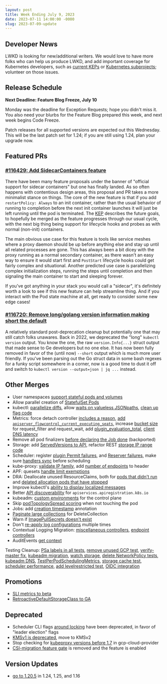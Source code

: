 ```yaml
---
layout: post
title: Week Ending July 9, 2023
date: 2023-07-11 14:00:00 -0000
slug: 2023-07-09-update
---
```


## Developer News

LWKD is looking for new/additional writers.  We would love to have more folks who can help us produce LWKD, and add important coverage for Kubernetes developers, such as [current KEPs](https://github.com/kubernetes-sigs/lwkd/issues/206) or [Kubernetes subprojects](https://github.com/kubernetes-sigs/lwkd/issues/205); volunteer on those issues.

## Release Schedule

**Next Deadline: Feature Blog Freeze, July 10**

Monday was the deadline for Exception Requests; hope you didn't miss it. You also need your blurbs for the Feature Blog prepared this week, and next week begins Code Freeze.

Patch releases for all supported versions are expected out this Wednesday.  This will be the last patch set for 1.24; if you are still using 1.24, plan your upgrade now.

## Featured PRs

### [#116429: Add SidecarContainers feature](https://github.com/kubernetes/kubernetes/pull/116429)

There have been many feature proposals under the banner of "official support for sidecar containers" but one has finally landed. As so often happens with contentious design areas, this proposal and PR takes a more minimalist stance on things. The core of the new feature is that if you add `restartPolicy: Always` to an init container, rather than the usual behavior of running to completion before the next init container launches it will just be left running until the pod is terminated. The [KEP](https://github.com/kubernetes/enhancements/tree/master/keps/sig-node/753-sidecar-containers) describes the future goals, to hopefully be merged as the feature progresses through our usual cycle, with the next big thing being support for lifecycle hooks and probes as with normal (non-init) containers.

The main obvious use case for this feature is tools like service meshes where a proxy daemon should be up before anything else and stay up until all related processes are gone. This has always been a bit dicey with the proxy running as a normal secondary container, as there wasn't an easy way to ensure it would start first and `PostStart` lifecycle hooks could get fairly complex and situational. Another predicted use case is parallelizing complex initialization steps, running the steps until completion and then signaling the main container to start and sleeping forever.

If you've got anything in your stack you would call a "sidecar", it's definitely worth a look to see if this new feature can help streamline thing. And if you interact with the Pod state machine at all, get ready to consider some new edge cases!

### [#116720: Remove long/golang version information making short the default](https://github.com/kubernetes/kubernetes/pull/116720)

A relatively standard post-deprecation cleanup but potentially one that may still catch folks unawares. Back in 2022, we deprecated the "long" `kubectl version` output. You know the one, the raw `version.Info{...}` struct output that made sense to Ge developers but no one else. It has now been fully removed in favor of the (until now) `--short` output which is much more user friendly. If you've been parsing out the Go struct data in some bash regexes for a funky script somewhere in a corner, now is a good time to dust it off and switch to `kubectl version --output=json | jq ...` instead.

## Other Merges

* User namespaces [support stateful pods and volumes](https://github.com/kubernetes/kubernetes/pull/118691)
* Allow parallel creation of [StatefulSet Pods](https://github.com/kubernetes/kubernetes/pull/117865)
* kubectl: [parallelize diffs](https://github.com/kubernetes/kubernetes/pull/118810), allow [waits on valueless JSONpaths](https://github.com/kubernetes/kubernetes/pull/118160), [clean up flag code](https://github.com/kubernetes/kubernetes/pull/117817)
* Metrics: force detach controller [includes a reason](https://github.com/kubernetes/kubernetes/pull/119185), [add `apiserver_flowcontrol_current_executing_seats`](https://github.com/kubernetes/kubernetes/pull/118960), increase [bucket size](https://github.com/kubernetes/kubernetes/pull/118945) for request_filter and request_wait, add [plugin_evaluation_total](https://github.com/kubernetes/kubernetes/pull/118025), [client DNS latency](https://github.com/kubernetes/kubernetes/pull/115357)
* Remove all pod finalizers [before declaring the Job done](https://github.com/kubernetes/kubernetes/pull/119159) (backported)
* Storage: add [ServedVersions to API](https://github.com/kubernetes/kubernetes/pull/118386), refactor REST [storage IP range code](https://github.com/kubernetes/kubernetes/pull/119082)
* Scheduler: register [plugin Permit failures](https://github.com/kubernetes/kubernetes/pull/119046), and [Reserver failures](https://github.com/kubernetes/kubernetes/pull/118529), make sure [handlers sync](https://github.com/kubernetes/kubernetes/pull/116729) before scheduling
* kube-proxy: [validate IP family](https://github.com/kubernetes/kubernetes/pull/119003), add [number of endpoints](https://github.com/kubernetes/kubernetes/pull/118999) to header
* APF: quesets [handle limit exemptions](https://github.com/kubernetes/kubernetes/pull/118955)
* DRA: Deallocate unused ResourceClaims, both for [pods that didn't run](https://github.com/kubernetes/kubernetes/pull/118817) and [delated allocation pods that have stopped](https://github.com/kubernetes/kubernetes/pull/118936)
* Improve kubectl's [ability to display localized messages](https://github.com/kubernetes/kubernetes/pull/118905)
* Better [API discoverability](https://github.com/kubernetes/kubernetes/pull/118879) for `apiservices.apiregistration.k8s.io`
* kubeadm: [custom environments](https://github.com/kubernetes/kubernetes/pull/118867) for the control plane
* Skip [podTopologySpread scoring](https://github.com/kubernetes/kubernetes/pull/118608) when not touching the pod
* Jobs: add [creation timestamp](https://github.com/kubernetes/kubernetes/pull/118137) annotation
* [Paginate large collections](https://github.com/kubernetes/kubernetes/pull/117971) for DeleteCollection
* Warn if [ImagePullSecrets doesn't exist](https://github.com/kubernetes/kubernetes/pull/117927)
* Don't [re-apply log configurations](https://github.com/kubernetes/kubernetes/pull/117108) multiple times
* Contextual Logging Migration: [miscellaneous controllers](https://github.com/kubernetes/kubernetes/pull/116930), [endpoint controllers](https://github.com/kubernetes/kubernetes/pull/116755)
* AuditEvents [get context](https://github.com/kubernetes/kubernetes/pull/113611)

Testing Cleanup: [PSa labels in all tests](https://github.com/kubernetes/kubernetes/pull/118280), [remove unused GCP test](https://github.com/kubernetes/kubernetes/pull/119104), [verify-master fix](https://github.com/kubernetes/kubernetes/pull/119083), [kubeadm migration](https://github.com/kubernetes/kubernetes/pull/118941), [watch storage](https://github.com/kubernetes/kubernetes/pull/118931), [delete NetworkPolicy tests](https://github.com/kubernetes/kubernetes/pull/118915), [kubeadm DNS](https://github.com/kubernetes/kubernetes/pull/118874), [TestPerPodSchedulingMetrics](https://github.com/kubernetes/kubernetes/pull/118842), [storage cache test](https://github.com/kubernetes/kubernetes/pull/118312), [scheduler performance](https://github.com/kubernetes/kubernetes/pull/118202), [add levelrestricted test](https://github.com/kubernetes/kubernetes/pull/118134), [OIDC integration](https://github.com/kubernetes/kubernetes/pull/115122)

## Promotions

* [SLI metrics to beta](https://github.com/kubernetes/kubernetes/pull/118986)
* [RetroactiveDefaultStorageClass to GA](https://github.com/kubernetes/kubernetes/pull/118102)

## Deprecated

* Scheduler CLI flags [around locking](https://github.com/kubernetes/kubernetes/pull/119130) have been deprecated, in favor of "leader election" flags
* [KMSv1 is deprecated](https://github.com/kubernetes/kubernetes/pull/119007), move to KMSv2
* Stop checking for [kubeproxy versions before 1.7](https://github.com/kubernetes/kubernetes/pull/117806) in gcp-cloud-provider
* [CSI-migration feature gate](https://github.com/kubernetes/kubernetes/pull/117055) is removed and the feature is enabled

## Version Updates

* [go to 1.20.5](https://github.com/kubernetes/kubernetes/pull/119201) in 1.24, 1.25, and 1.16
